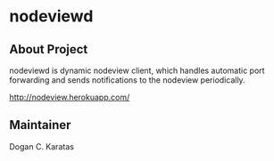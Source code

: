 # nodeviewd

## About Project

nodeviewd is dynamic nodeview client, which handles automatic port forwarding
and sends notifications to the nodeview periodically.

http://nodeview.herokuapp.com/

## Maintainer

Dogan C. Karatas

